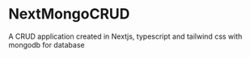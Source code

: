 # NextMongoCRUD
A CRUD application created in Nextjs, typescript and tailwind css with mongodb for database
